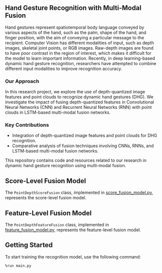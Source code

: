## Hand Gesture Recognition with Multi-Modal Fusion

Hand gestures represent spatiotemporal body language conveyed by various aspects of the hand, such as the palm, shape of the hand, and finger position, with the aim of conveying a particular message to the recipient. Computer Vision has different modalities of input, such as depth images, skeletal joint points, or RGB images. Raw-depth images are found to have poor contrast in the region of interest, which makes it difficult for the model to learn important information. Recently, in deep learning-based dynamic hand gesture recognition, researchers have attempted to combine different input modalities to improve recognition accuracy. 

### Our Approach

In this research project, we explore the use of depth-quantized image features and point clouds to recognize dynamic hand gestures (DHG). We investigate the impact of fusing depth-quantized features in Convolutional Neural Networks (CNN) and Recurrent Neural Networks (RNN) with point clouds in LSTM-based multi-modal fusion networks.

### Key Contributions

- Integration of depth-quantized image features and point clouds for DHG recognition.
- Comparative analysis of fusion techniques involving CNNs, RNNs, and LSTM-based multi-modal fusion networks.

This repository contains code and resources related to our research in dynamic hand gesture recognition using multi-modal fusion. 

## Score-Level Fusion Model

The `PointDepthScoreFusion` class, implemented in [score_fusion_model.py](./models/score_fusion_model.py), represents the score-level fusion model.

## Feature-Level Fusion Model

The `PointDepthFeatureFusion` class, implemented in [feature_fusion_model.py](./models/feature_fusion_model.py), represents the feature-level fusion model.

## Getting Started

To start training the recognition model, use the following command:

```bash
%run main.py


